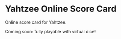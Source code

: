 # Yahtzee Online Score Card
Online score card for Yahtzee.

Coming soon: fully playable with virtual dice!
